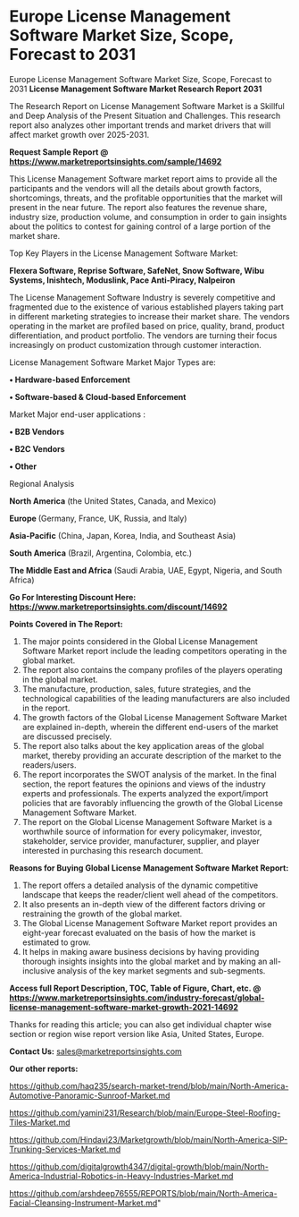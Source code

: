 # Europe License Management Software Market Size, Scope, Forecast to 2031
Europe License Management Software Market Size, Scope, Forecast to 2031
<strong>License Management Software Market Research Report 2031</strong>

The Research Report on License Management Software Market is a Skillful and Deep Analysis of the Present Situation and Challenges. This research report also analyzes other important trends and market drivers that will affect market growth over 2025-2031.

<strong>Request Sample Report @ <a href=https://www.marketreportsinsights.com/sample/14692>https://www.marketreportsinsights.com/sample/14692</a></strong>

This License Management Software market report aims to provide all the participants and the vendors will all the details about growth factors, shortcomings, threats, and the profitable opportunities that the market will present in the near future. The report also features the revenue share, industry size, production volume, and consumption in order to gain insights about the politics to contest for gaining control of a large portion of the market share.

Top Key Players in the License Management Software Market:

<strong>Flexera Software, Reprise Software, SafeNet, Snow Software, Wibu Systems, Inishtech, Moduslink, Pace Anti-Piracy, Nalpeiron</strong>

The License Management Software Industry is severely competitive and fragmented due to the existence of various established players taking part in different marketing strategies to increase their market share. The vendors operating in the market are profiled based on price, quality, brand, product differentiation, and product portfolio. The vendors are turning their focus increasingly on product customization through customer interaction.

License Management Software Market Major Types are:

<strong>• Hardware-based Enforcement

• Software-based & Cloud-based Enforcement</strong>

Market Major end-user applications :

<strong>• B2B Vendors

• B2C Vendors

• Other</strong>

Regional Analysis

</u><strong><b>North America</b></strong> (the United States, Canada, and Mexico)

<strong><b>Europe </b></strong>(Germany, France, UK, Russia, and Italy)

<strong><b>Asia-Pacific</b></strong> (China, Japan, Korea, India, and Southeast Asia)

<strong><b>South America</b></strong> (Brazil, Argentina, Colombia, etc.)

<strong><b>The Middle East and Africa</b></strong> (Saudi Arabia, UAE, Egypt, Nigeria, and South Africa)

<strong>Go For Interesting Discount Here: <a href=https://www.marketreportsinsights.com/discount/14692>https://www.marketreportsinsights.com/discount/14692</a></strong>

<strong>Points Covered in The Report:</strong>
<ol>
  <li>The major points considered in the Global License Management Software Market report include the leading competitors operating in the global market.</li>
  <li>The report also contains the company profiles of the players operating in the global market.</li>
  <li>The manufacture, production, sales, future strategies, and the technological capabilities of the leading manufacturers are also included in the report.</li>
  <li>The growth factors of the Global License Management Software Market are explained in-depth, wherein the different end-users of the market are discussed precisely.</li>
  <li>The report also talks about the key application areas of the global market, thereby providing an accurate description of the market to the readers/users.</li>
  <li>The report incorporates the SWOT analysis of the market. In the final section, the report features the opinions and views of the industry experts and professionals. The experts analyzed the export/import policies that are favorably influencing the growth of the Global License Management Software Market.</li>
  <li>The report on the Global License Management Software Market is a worthwhile source of information for every policymaker, investor, stakeholder, service provider, manufacturer, supplier, and player interested in purchasing this research document.</li>
</ol>
<strong>Reasons for Buying Global License Management Software Market Report:</strong>

<ol>
  <li>The report offers a detailed analysis of the dynamic competitive landscape that keeps the reader/client well ahead of the competitors.</li>
  <li>It also presents an in-depth view of the different factors driving or restraining the growth of the global market.</li>
  <li>The Global License Management Software Market report provides an eight-year forecast evaluated on the basis of how the market is estimated to grow.</li>
  <li>It helps in making aware business decisions by having providing thorough insights insights into the global market and by making an all-inclusive analysis of the key market segments and sub-segments.</li>
</ol>
<strong>Access full Report Description, TOC, Table of Figure, Chart, etc. @ <a href=https://www.marketreportsinsights.com/industry-forecast/global-license-management-software-market-growth-2021-14692>https://www.marketreportsinsights.com/industry-forecast/global-license-management-software-market-growth-2021-14692</a></strong>


Thanks for reading this article; you can also get individual chapter wise section or region wise report version like Asia, United States, Europe.

<strong>Contact Us:</strong>
sales@marketreportsinsights.com

<strong>Our other reports:</strong>

<a href=https://github.com/haq235/search-market-trend/blob/main/North-America-Automotive-Panoramic-Sunroof-Market.md>https://github.com/haq235/search-market-trend/blob/main/North-America-Automotive-Panoramic-Sunroof-Market.md</a>

<a href=https://github.com/yamini231/Research/blob/main/Europe-Steel-Roofing-Tiles-Market.md>https://github.com/yamini231/Research/blob/main/Europe-Steel-Roofing-Tiles-Market.md</a>

<a href=https://github.com/Hindavi23/Marketgrowth/blob/main/North-America-SIP-Trunking-Services-Market.md>https://github.com/Hindavi23/Marketgrowth/blob/main/North-America-SIP-Trunking-Services-Market.md</a>

<a href=https://github.com/digitalgrowth4347/digital-growth/blob/main/North-America-Industrial-Robotics-in-Heavy-Industries-Market.md>https://github.com/digitalgrowth4347/digital-growth/blob/main/North-America-Industrial-Robotics-in-Heavy-Industries-Market.md</a>

<a href=https://github.com/arshdeep76555/REPORTS/blob/main/North-America-Facial-Cleansing-Instrument-Market.md>https://github.com/arshdeep76555/REPORTS/blob/main/North-America-Facial-Cleansing-Instrument-Market.md</a>"
